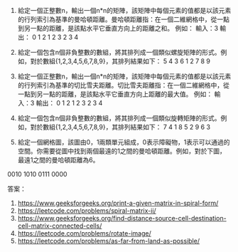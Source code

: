 

1. 給定一個正整數n，輸出一個n*n的矩陣，該矩陣中每個元素的值都是以該元素的行列索引為基準的曼哈頓距離。曼哈頓距離指：在一個二維網格中，從一點到另一點的距離，是該點水平它垂直方向上的距離之和。
例如：
輸入：3
輸出：
0 1 2
1 2 3
2 3 4

2. 給定一個包含n個非負整數的數組，將其排列成一個類似螺旋矩陣的形式。例如，對於數組{1,2,3,4,5,6,7,8,9}，其排列結果如下：
5 4 3
6 1 2
7 8 9

3. 給定一個正整數n，輸出一個n*n的矩陣，該矩陣中每個元素的值都是以該元素的行列索引為基準的切比雪夫距離。切比雪夫距離指：在一個二維網格中，從一點到另一點的距離，是該點水平它垂直方向上距離的最大值。
例如：
輸入：3
輸出：
0 1 2
1 2 3
2 3 4

4. 給定一個包含n個非負整數的數組，將其排列成一個類似旋轉矩陣的形式。例如，對於數組{1,2,3,4,5,6,7,8,9}，其排列結果如下：
7 4 1
8 5 2
9 6 3

5. 給定一個網格圖，該圖由0，1兩類單元組成，0表示障礙物，1表示可以通過的空間。你需要從圖中找到兩個最遠的1之間的曼哈頓距離。例如，對於下圖，最遠1之間的曼哈頓距離為6。

0010
1010
0111
0000

答案：
1. https://www.geeksforgeeks.org/print-a-given-matrix-in-spiral-form/
2. https://leetcode.com/problems/spiral-matrix-ii/
3. https://www.geeksforgeeks.org/find-distance-source-cell-destination-cell-matrix-connected-cells/
4. https://leetcode.com/problems/rotate-image/
5. https://leetcode.com/problems/as-far-from-land-as-possible/